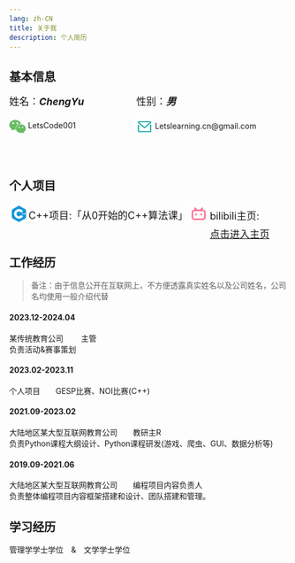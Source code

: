 ```yaml
---
lang: zh-CN
title: 关于我
description: 个人简历
---
```


## 基本信息

<div style="height:120px;">

<div style="height:45px;">
    <div style="height:50px; font-size:18px;">
        <div style="width:230px; height:25px; float:left;">
        姓名：<strong><em>ChengYu</em></strong>
        </div>
        <div style="width:200px; float:left;">
        性别：<strong><em>男</em></strong>
        </div>
    </div>
</div>

<div>
	<img src="./assets/wechat.png" style="display:block; width:30px; float:left;" >
    <a style="text-decoration:none; display:block; width:200px; height:25px; float:left; float:left; padding-top:4px;">&nbsp;LetsCode001
    </a>
</div>

<div>
    <img src="./assets/email.png" style="display:block; width:30px; float:left;" >
        <a style="text-decoration:none; display:block; float:left; padding-top:5px;">&nbsp;Letslearning.cn@gmail.com
        </a>
</div>

</div>

## 个人项目

<div style="height:60px; margin-top:20px;">
<div style="font-size:18px;"><img src="./assets/cplusplus.png" style="display:block; float:left" width=35><a style="display:block; float:left; margin-top:6px;">C++项目:</a><a style="display:block; float:left; margin-top:6px;">「从0开始的C++算法课」</a></div>
<div style="font-size:18px;"><img src="./assets/bilibili.png" style="display:block; float:left;" width=40><a style="display:block; float:left; margin-top:7px;">bilibili主页:</a><a href="https://space.bilibili.com/25488437" style="display:block; float:left; margin-top:7px;">点击进入主页</a></div>
</div>

## 工作经历

> 备注：由于信息公开在互联网上，不方便透露真实姓名以及公司姓名，公司名均使用一般介绍代替
> 

#### 2023.12-2024.04
某传统教育公司&emsp;&emsp; 主管&emsp;&emsp;  
负责活动&赛事策划

#### 2023.02-2023.11
个人项目&emsp;&emsp;GESP比赛、NOI比赛(C++)

#### 2021.09-2023.02
大陆地区某大型互联网教育公司&emsp;&emsp;教研主R  
负责Python课程大纲设计、Python课程研发(游戏、爬虫、GUI、数据分析等)

#### 2019.09-2021.06
大陆地区某大型互联网教育公司&emsp;&emsp;编程项目内容负责人  
负责整体编程项目内容框架搭建和设计、团队搭建和管理。

## 学习经历
管理学学士学位&emsp;&&emsp;文学学士学位



